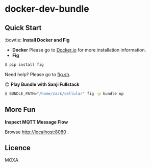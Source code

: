 docker-dev-bundle
=================

## Quick Start

:bowtie: **Install Docker and Fig**
- **Docker** Please go to [Docker.io](https://docs.docker.com/installation/ubuntulinux/) for more installation information.
- **Fig**
```sh
$ pip install fig
```
Need help? Please go to [fig.sh](http://www.fig.sh/).

:heart_eyes: **Play Bundle with Sanji Fullstack**
```sh
$ BUNDLE_PATH="/home/zack/cellular" fig -p bundle up
```

## More Fun
**Inspect MQTT Message Flow**

Browse [http://localhost:8080](http://localhost:8080) .

## Licence
MOXA
